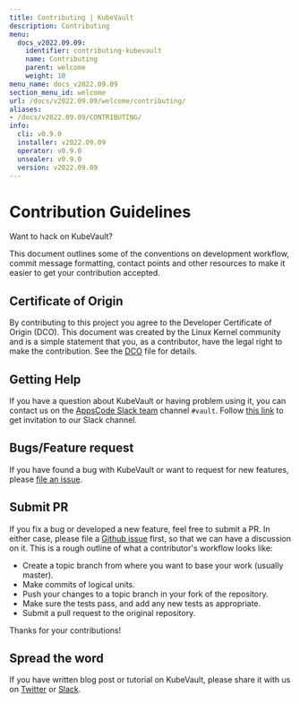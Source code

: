 ```yaml
---
title: Contributing | KubeVault
description: Contributing
menu:
  docs_v2022.09.09:
    identifier: contributing-kubevault
    name: Contributing
    parent: welcome
    weight: 10
menu_name: docs_v2022.09.09
section_menu_id: welcome
url: /docs/v2022.09.09/welcome/contributing/
aliases:
- /docs/v2022.09.09/CONTRIBUTING/
info:
  cli: v0.9.0
  installer: v2022.09.09
  operator: v0.9.0
  unsealer: v0.9.0
  version: v2022.09.09
---
```


# Contribution Guidelines

Want to hack on KubeVault?

This document outlines some of the conventions on
development workflow, commit message formatting, contact points and other
resources to make it easier to get your contribution accepted.

## Certificate of Origin

By contributing to this project you agree to the Developer Certificate of
Origin (DCO). This document was created by the Linux Kernel community and is a
simple statement that you, as a contributor, have the legal right to make the
contribution. See the [DCO](https://github.com/kubevault/operator/blob/master/DCO) file for details.

## Getting Help

If you have a question about KubeVault or having problem using it, you can contact us on the [AppsCode Slack team](https://appscode.slack.com/messages/kubevault/) channel `#vault`. Follow [this link](https://slack.appscode.com) to get invitation to our Slack channel.

## Bugs/Feature request

If you have found a bug with KubeVault or want to request for new features, please [file an issue](https://github.com/kubevault/kubevault/issues/new).

## Submit PR


If you fix a bug or developed a new feature, feel free to submit a PR. In either case, please file a [Github issue](https://github.com/kubevault/kubevault/issues/new) first, so that we can have a discussion on it. This is a rough outline of what a contributor's workflow looks like:
- Create a topic branch from where you want to base your work (usually master).
- Make commits of logical units.
- Push your changes to a topic branch in your fork of the repository.
- Make sure the tests pass, and add any new tests as appropriate.
- Submit a pull request to the original repository.

Thanks for your contributions!

## Spread the word

If you have written blog post or tutorial on KubeVault, please share it with us on [Twitter](https://twitter.com/AppsCodeHQ) or [Slack](https://slack.appscode.com).
